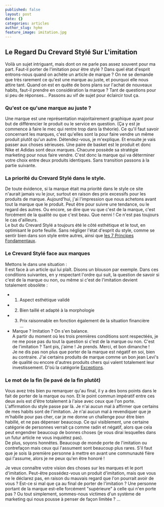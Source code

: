 ```yaml
---
published: false
layout: post
date: {}
categories: articles
author_slug: hyke
feature_image: imitation.jpg
---
```

## Le Regard Du Crevard Stylé Sur L'imitation

Voilà un sujet intriguant, mais dont on ne parle pas assez souvent pour ma part. Faut-il porter de l'imitation pour être stylé ? Dans quel état d'esprit entrons-nous quand on achète un article de marque ? On ne se demande que très rarement ce qu'est une marque au juste, et pourquoi elle nous attire tant. Quand on est en quête de bons plans sur l'achat de nouveaux habits, faut-il prendre en considération la marque ? Tant de questions pour si peu de réponses... Passons au vif de sujet pour éclaircir tout ça.

### Qu'est ce qu'une marque au juste ?

Une marque est une représentation majoritairement graphique ayant pour but de différencier le produit ou le service en question. (Ça y est je commence à faire le mec qui rentre trop dans la théorie).
Ce qu'il faut savoir concernant les marques, c'est qu'elles sont la pour faire vendre un même produit plutôt qu'un autre. Détendez-vous, je m'explique. Et ensuite je vais passer aux choses sérieuses. Une paire de basket est le produit et donc Nike et Adidas sont deux marques. Chacune possède sa stratégie marketing pour nous faire vendre. C'est donc la marque qui va déterminer votre choix entre deux produits identiques. Sans transition passons à la partie suivante.

### La priorité du Crevard Stylé dans le style.

De toute évidence, si la marque était ma priorité dans le style ce site n'aurait jamais vu le jour, surtout en raison des prix excessifs pour les produits de marque. Aujourd'hui, j'ai l'impression que nous achetons avant tout la marque que le produit. Peut être pour suivre une tendance, ou le regard des autres. Ou encore, se dire que vu que c'est de la marque, c'est forcément de la qualité ou que c'est beau. Que nenni ! Ce n'est pas toujours le cas d'ailleurs.  
Le but du Crevard Stylé a toujours été le côté esthétique et le tout, en optimisant le porte feuille. Sans négliger l'état d'esprit du style, comme se sentir bien dans son style entre autres, ainsi que [les 7 Principes Fondamentaux](http://www.crevardstyle.com/Les-7-Principes-Fondamentaux-Du-Crevard-Stylé).

### Le Crevard Stylé face aux marques

Mettons le dans une situation :  
Il est face à un article qui lui plaît. Disons un blouson par exemple. Dans ces conditions suivantes, en y respectant l'ordre qui suit, la question de savoir si c'est de la marque ou non, ou même si c'est de l'imitation devient totalement obsolète :   
* 1. Aspect esthétique validé  
* 2. Bien taillé et adapté à la morphologie  
* 3. Prix raisonnable en fonction également de la situation financière  
...
* Marque ? Imitation ? On s'en balance.  
A partir du moment où les trois premières conditions sont respectéés, je ne me pose pas du tout la question si c'est de la marque ou non. C'est de l'imitation ? Tant pis, j'aime ! Je prends. Merci, et bon dimanche !  
Je ne dis pas non plus que porter de la marque est négatif en soi, bien au contraire. J'ai certains produits de marque comme un bon jean Levi's de qualité ou encore d'autres produits chers qui valent totalement leur investissement. D'où la catégorie [Exceptions](http://www.crevardstyle.com/category/exceptions).

### Le mot de la fin (le pavé de la fin plutôt)

Vous avez très bien pu remarquer qu'au final, il y a des bons points dans le fait de porter de la marque ou non. Et le point commun impératif entre ces deux avis est d'être totalement à l'aise avec ceux que l'on porte. L'affirmation du style passe par là. Je n'ai aucun mal à affirmer que certains de mes habits sont de l'imitation. Je n'ai aucun mal à revendiquer que je m'habille pour pas cher, car je me donne un challenge pour être bien habillé, et ne pas dépenser beaucoup. Ce qui visiblement, une certaine catégorie de personnes verrait ça comme radin et négatif, alors que cela peut engendrer beaucoup de bonnes choses (je vous dirai lesquelles dans un futur article ne vous inquiétez pas).  
De plus, soyons honnêtes. Beaucoup de monde porte de l'imitation ou contrefaçon mais ceux qui l'assument sont beaucoup plus rares. S'il faut que je sois là première personne à mettre en avant une communauté fière qui l'assume, alors je ne peux qu'en être honoré !

Je veux connaître votre vision des choses sur les marques et le port d'imitation. Peut-être possédez-vous un produit d'imitation, mais que vous ne le déclarez pas, en raison du mauvais regard que l'on pourrait avoir de vous ? Est-ce si mal que ça au final de porter de l'imitation ? Une personne portant de la marque est-elle forcément "supérieure" à celle qui n'en porte pas ? Ou tout simplement, sommes-nous victimes d'un système de marketing qui nous pousse à penser de façon limitée ? ...

